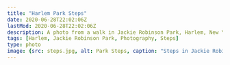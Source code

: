 ```yaml
---
title: "Harlem Park Steps"
date: 2020-06-28T22:02:06Z
lastMod: 2020-06-28T22:02:06Z
description: A photo from a walk in Jackie Robinson Park, Harlem, New York City.
tags: [Harlem, Jackie Robinson Park, Photography, Steps]
type: photo
image: {src: steps.jpg, alt: Park Steps, caption: "Steps in Jackie Robinson Park, Harlem", copyright: 2020 David E. Wheeler}
---
```



